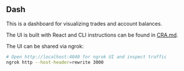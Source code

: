 ## Dash

This is a dashboard for visualizing trades and account balances.

The UI is built with React and CLI instructions can be found in [CRA.md](CRA.md).

The UI can be shared via ngrok:

```sh
# Open http://localhost:4040 for ngrok UI and inspect traffic
ngrok http --host-header=rewrite 3000
```
